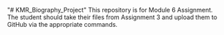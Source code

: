 "# KMR_Biography_Project" 
This repository is for Module 6 Assignment.
The student should take their files from Assignment 3 and upload them to GitHub via the appropriate commands.
